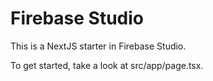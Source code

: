 # Firebase Studio

This is a NextJS starter in Firebase Studio.

To get started, take a look at src/app/page.tsx.

<!-- Restore point: App is functional after fixing all Firestore permission errors in budget pages. -->
